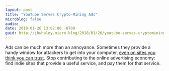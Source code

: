 ```yaml
---
layout: post
title: "YouTube Serves Crypto-Mining Ads"
microblog: false
audio: 
date: 2018-01-26 13:02:06 -0700
guid: http://jbwhaley.micro.blog/2018/01/26/youtube-serves-cryptomining.html
---
```

Ads can be much more than an annoyance. Sometimes they provide a handy window for attackers to get into your computer, [even on sites you think you can trust](https://arstechnica.com/information-technology/2018/01/now-even-youtube-serves-ads-with-cpu-draining-cryptocurrency-miners/). Stop contributing to the online advertising economy: find indie sites that provide a useful service, and pay them for that service.
